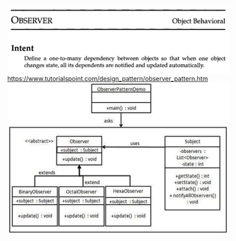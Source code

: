 ![observer.png](resources/observer.png)
https://www.tutorialspoint.com/design_pattern/observer_pattern.htm
![observer_pattern_uml_diagram.jpg](resources/observer_pattern_uml_diagram.jpg)

